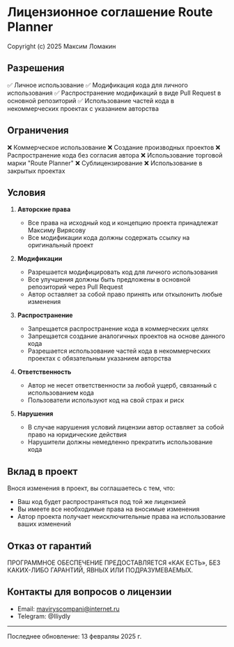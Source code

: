 # Лицензионное соглашение Route Planner

Copyright (c) 2025 Максим Ломакин 

## Разрешения

✅ Личное использование
✅ Модификация кода для личного использования
✅ Распространение модификаций в виде Pull Request в основной репозиторий
✅ Использование частей кода в некоммерческих проектах с указанием авторства

## Ограничения

❌ Коммерческое использование
❌ Создание производных проектов
❌ Распространение кода без согласия автора
❌ Использование торговой марки "Route Planner"
❌ Сублицензирование
❌ Использование в закрытых проектах

## Условия

1. **Авторские права**
   - Все права на исходный код и концепцию проекта принадлежат Максиму Вирясову
   - Все модификации кода должны содержать ссылку на оригинальный проект

2. **Модификации**
   - Разрешается модифицировать код для личного использования
   - Все улучшения должны быть предложены в основной репозиторий через Pull Request
   - Автор оставляет за собой право принять или откылонить любые изменения

3. **Распространение**
   - Запрещается распространение кода в коммерческих целях
   - Запрещается создание аналогичных проектов на основе данного кода
   - Разрешается использование частей кода в некоммерческих проектах с обязательным указанием авторства

4. **Ответственность**
   - Автор не несет ответственности за любой ущерб, связанный с использованием кода
   - Пользователи используют код на свой страх и риск

5. **Нарушения**
   - В случае нарушения условий лицензии автор оставляет за собой право на юридические действия
   - Нарушители должны немедленно прекратить использование кода

## Вклад в проект

Внося изменения в проект, вы соглашаетесь с тем, что:
- Ваш код будет распространяться под той же лицензией
- Вы имеете все необходимые права на вносимые изменения
- Автор проекта получает неисключительные права на использование ваших изменений

## Отказ от гарантий

ПРОГРАММНОЕ ОБЕСПЕЧЕНИЕ ПРЕДОСТАВЛЯЕТСЯ «КАК ЕСТЬ», БЕЗ КАКИХ-ЛИБО ГАРАНТИЙ, ЯВНЫХ ИЛИ ПОДРАЗУМЕВАЕМЫХ.

## Контакты для вопросов о лицензии

- Email: maviryscompani@internet.ru
- Telegram: @Iliydly

---

Последнее обновление: 13 февраляы 2025 г. 
